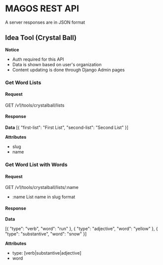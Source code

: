 # MAGOS REST API

A server responses are in JSON format








## Idea Tool (Crystal Ball)


**Notice**

*   Auth required for this API
*   Data is shown based on user's organization
*   Content updating is done through Django Admin pages

### Get Word Lists

#### Request

GET /v1/tools/crystalball/lists

#### Response

**Data**
[{ "first-list": "First List", "second-list": "Second List" }]

**Attributes**
*   slug
*   name

### Get Word List with Words

#### Request

GET /v1/tools/crystalball/lists/:name

*   :name List name in slug format

#### Response

**Data**

[{ "type": "verb", "word": "run" }, { "type": "adjective", "word": "yellow" }, { "type": "substantive", "word": "snow" }]

**Attributes**

*   type: [verb|substantive|adjective]
*   word


